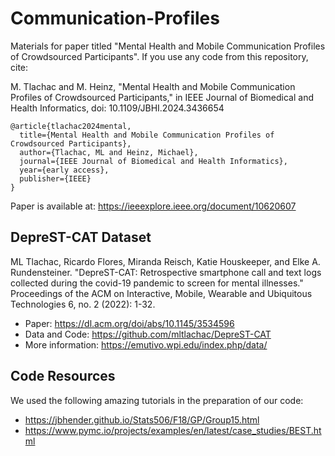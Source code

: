 # Communication-Profiles
Materials for paper titled "Mental Health and Mobile Communication Profiles of Crowdsourced Participants". If you use any code from this repository, cite:

M. Tlachac and M. Heinz, "Mental Health and Mobile Communication Profiles of Crowdsourced Participants," in IEEE Journal of Biomedical and Health Informatics, doi: 10.1109/JBHI.2024.3436654

```
@article{tlachac2024mental,
  title={Mental Health and Mobile Communication Profiles of Crowdsourced Participants},
  author={Tlachac, ML and Heinz, Michael},
  journal={IEEE Journal of Biomedical and Health Informatics},
  year={early access},
  publisher={IEEE}
}
```
Paper is available at: https://ieeexplore.ieee.org/document/10620607

## DepreST-CAT Dataset

ML Tlachac, Ricardo Flores, Miranda Reisch, Katie Houskeeper, and Elke A. Rundensteiner. "DepreST-CAT: Retrospective smartphone call and text logs collected during the covid-19 pandemic to screen for mental illnesses." Proceedings of the ACM on Interactive, Mobile, Wearable and Ubiquitous Technologies 6, no. 2 (2022): 1-32.
* Paper: https://dl.acm.org/doi/abs/10.1145/3534596
* Data and Code: https://github.com/mltlachac/DepreST-CAT
* More information: https://emutivo.wpi.edu/index.php/data/

## Code Resources
  
We used the following amazing tutorials in the preparation of our code:
* https://jbhender.github.io/Stats506/F18/GP/Group15.html
* https://www.pymc.io/projects/examples/en/latest/case_studies/BEST.html
